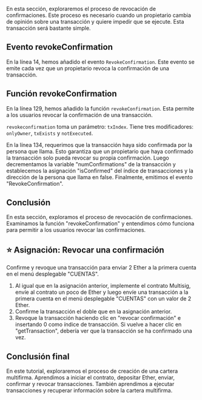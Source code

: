 En esta sección, exploraremos el proceso de revocación de confirmaciones. Este proceso es necesario cuando un propietario cambia de opinión sobre una transacción y quiere impedir que se ejecute. Esta transacción será bastante simple.

## Evento revokeConfirmation

En la línea 14, hemos añadido el evento `RevokeConfirmation`. Este evento se emite cada vez que un propietario revoca la confirmación de una transacción.

## Función revokeConfirmation

En la línea 129, hemos añadido la función `revokeConfirmation`. Esta permite a los usuarios revocar la confirmación de una transacción.

`revokeconfirmation` toma un parámetro: `txIndex`. Tiene tres modificadores: `onlyOwner`, `txExists` y `notExecuted`.

En la línea 134, requerimos que la transacción haya sido confirmada por la persona que llama. Esto garantiza que un propietario que haya confirmado la transacción solo pueda revocar su propia confirmación.
Luego decrementamos la variable "numConfirmations" de la transacción y establecemos la asignación "isConfirmed" del índice de transacciones y la dirección de la persona que llama en false. Finalmente, emitimos el evento "RevokeConfirmation".

## Conclusión

En esta sección, exploramos el proceso de revocación de confirmaciones. Examinamos la función "revokeConfirmation" y entendimos cómo funciona para permitir a los usuarios revocar las confirmaciones.

## ⭐️ Asignación: Revocar una confirmación

Confirme y revoque una transacción para enviar 2 Ether a la primera cuenta en el menú desplegable "CUENTAS".

1. Al igual que en la asignación anterior, implemente el contrato Multisig, envíe al contrato un poco de Ether y luego envíe una transacción a la primera cuenta en el menú desplegable "CUENTAS" con un valor de 2 Ether.
2. Confirme la transacción el doble que en la asignación anterior.
3. Revoque la transacción haciendo clic en "revocar confirmación" e insertando 0 como índice de transacción. Si vuelve a hacer clic en "getTransaction", debería ver que la transacción se ha confirmado una vez.

## Conclusión final

En este tutorial, exploraremos el proceso de creación de una cartera multifirma. Aprendimos a iniciar el contrato, depositar Ether, enviar, confirmar y revocar transacciones. También aprendimos a ejecutar transacciones y recuperar información sobre la cartera multifirma.
